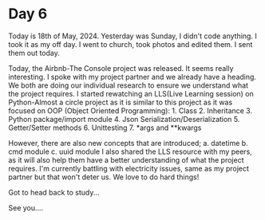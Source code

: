 # Day 6

Today is 18th of May, 2024. Yesterday was Sunday, I didn't code anything. I took it as my off day. I went to church, took photos and edited them. I sent them out today.

Today, the Airbnb-The Console project was released. It seems really interesting. I spoke with my project partner and we already have a heading. We both are doing our individual research to ensure we understand what the project requires. I started rewatching an LLS(Live Learning session) on Python-Almost a circle project as it is similar to this project as it was focused on OOP (Object Oriented Programming): 1. Class 2. Inheritance 3. Python package/import module 4. Json Serialization/Deserialization 5. Getter/Setter methods 6. Unittesting 7. \*args and \*\*kwargs

However, there are also new concepts that are introduced;
a. datetime
b. cmd module
c. uuid module
I also shared the LLS resource with my peers, as it will also help them have a better understanding of what the project requires. I'm currently battling with electricity issues, same as my project partner but that won't deter us. We love to do hard things!

Got to head back to study...

See you....
